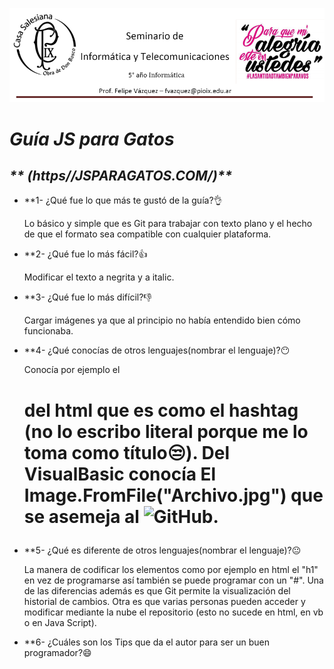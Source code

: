 ![GitHub Logo](Casa_Salesiana.png)

# _**Guía JS para Gatos**_
## _**    (https//JSPARAGATOS.COM/)**_

* **1- ¿Qué fue lo que más te gustó de la guía?:ok_hand:

  Lo básico y simple que es Git para trabajar con texto plano y el hecho de que el formato sea compatible con cualquier plataforma.

* **2- ¿Qué fue lo más fácil?:thumbsup:

  Modificar el texto a negrita y a italic.
  
* **3- ¿Qué fue lo más difícil?:-1:

  Cargar imágenes ya que al principio no había entendido bien cómo funcionaba.

* **4- ¿Qué conocías de otros lenguajes(nombrar el lenguaje)?:no_mouth:

  Conocía por ejemplo el <h1> del html que es como el hashtag (no lo escribo literal porque me lo toma como título:unamused:). Del VisualBasic conocía El Image.FromFile("Archivo.jpg") que se asemeja al       ![GitHub](imagen).

* **5- ¿Qué es diferente de otros lenguajes(nombrar el lenguaje)?:neutral_face:

  La manera de codificar los elementos como por ejemplo en html el "h1" en vez de programarse así también se puede programar con un "#". Una de las diferencias además es que Git permite la visualización del historial de cambios. Otra es que varias personas pueden acceder y modificar mediante la nube el repositorio (esto no sucede en html, en vb o en Java Script).

* **6- ¿Cuáles son los Tips que da el autor para ser un buen programador?:smile:

  
